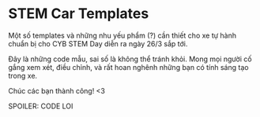 # STEM Car Templates

Một số templates và những nhu yếu phẩm (?) cần thiết cho xe tự hành chuẩn bị cho CYB STEM Day diễn ra ngày 26/3 sắp tới.

Đây là những code mẫu, sai số là không thể tránh khỏi. Mong mọi người cố gắng xem xét, điều chỉnh, và rất hoan nghênh những bạn có tính sáng tạo trong xe.

Chúc các bạn thành công! <3

SPOILER: CODE LOI
